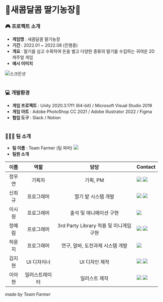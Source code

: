 # 🍓새콤달콤 딸기농장🍓


### 🎮 프로젝트 소개
- **게임명** : 새콤달콤 딸기농장
- **기간** : 2022.01 ~ 2022.08 (진행중)
- **개요** : 딸기를 심고 수확하여 돈을 벌고 다양한 종류의 딸기를 수집하는 귀여운 2D 캐주얼 게임
- **예시 이미지**
 
![스크린샷](https://ifh.cc/g/3A6po8.jpg)


#
### 💻 개발환경
- **게임 프로젝트** : Unity 2020.3.17f1 (64-bit) / Microsoft Visual Studio 2019
- **게임 아트** : Adobe PhotoShop CC 2021 / Adobe Illustrator 2022 / Figma
- **협업 도구** : Slack / Notion


#
### 👩🏻‍🌾 팀 소개
- **팀 이름** : Team Farmer (팀 파머) <a href="https://www.instagram.com/team_farmer_/"><img src="https://img.shields.io/badge/Insta-E8466F?style=flat&logo=instagram&logoColor=white"/></a>
- **팀원 소개**

| 이름 |  역할  |   담당    | Contact    |
| :--: | :----: | :-------: | :------ |
| 정우연 | 기획자 | 기획, PM                     |<a href="https://www.instagram.com/wooy_n730/"><img src="https://img.shields.io/badge/Insta-E8466F?style=flat&logo=instagram&logoColor=white"/></a> <a href="https://blog.naver.com/jenny1257"><img src="https://img.shields.io/badge/blog-32B44A?style=flat&logo=instagram&logoColor=white"/></a>|
| 신희규 | 프로그래머 | 딸기 밭 시스템 개발         |<a href="https://www.instagram.com/heeegu_s/"><img src="https://img.shields.io/badge/Insta-E8466F?style=flat&logo=instagram&logoColor=white"/></a>  <a href="https://velog.io/@wjawksl"><img src="https://img.shields.io/badge/velog-20C997?style=flat&logo=instagram&logoColor=white"/></a> |
| 이시원 | 프로그래머 | 출석 및 애니메이션 구현  |<a href="https://www.instagram.com/2sww_/"><img src="https://img.shields.io/badge/Insta-E8466F?style=flat&logo=instagram&logoColor=white"/></a>  |
| 정예림 | 프로그래머 | 3rd Party Library 적용 및 미니게임 구현 |<a href="https://www.instagram.com/yerrrrrimy/"><img src="https://img.shields.io/badge/Insta-E8466F?style=flat&logo=instagram&logoColor=white"/></a>  <a href="https://blog.naver.com/mms0801"><img src="https://img.shields.io/badge/blog-32B44A?style=flat&logo=instagram&logoColor=white"/></a> |
| 허윤지 | 프로그래머 | 연구, 알바, 도전과제 시스템 개발 |<a href="https://www.instagram.com/yunji378mm/"><img src="https://img.shields.io/badge/Insta-E8466F?style=flat&logo=instagram&logoColor=white"/></a>  |
| 김지현 | UI 디자이너 | UI 디자인 제작 | <a href="https://www.instagram.com/j_h_08.23_/"><img src="https://img.shields.io/badge/Insta-E8466F?style=flat&logo=instagram&logoColor=white"/></a> <a href="https://blog.naver.com/jihun4748"><img src="https://img.shields.io/badge/blog-32B44A?style=flat&logo=instagram&logoColor=white"/></a> |
| 이아현 | 일러스트레이터 | 일러스트 제작 | <a href="https://www.instagram.com/yileeya/"><img src="https://img.shields.io/badge/Insta-E8466F?style=flat&logo=instagram&logoColor=white"/></a> <a href="https://blog.naver.com/dldkgus4979"><img src="https://img.shields.io/badge/blog-32B44A?style=flat&logo=instagram&logoColor=white"/></a> |


*made by Team Farmer* 
